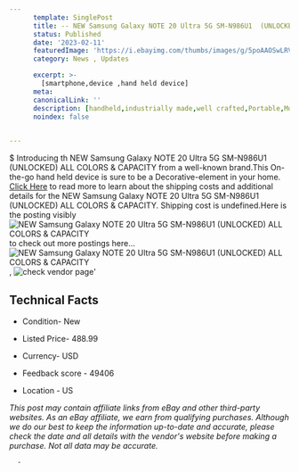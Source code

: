 ```yaml
---
      template: SinglePost
      title: -- NEW Samsung Galaxy NOTE 20 Ultra 5G SM-N986U1  (UNLOCKED) ALL COLORS & CAPACITY
      status: Published
      date: '2023-02-11'
      featuredImage: 'https://i.ebayimg.com/thumbs/images/g/5poAAOSwLRVjjkcj/s-l225.jpg'
      category: News , Updates

      excerpt: >-
        [smartphone,device ,hand held device]
      meta:
      canonicalLink: ''
      description: [handheld,industrially made,well crafted,Portable,Mobile,Compact,Convenient,Lightweight,Maneuverable,Man-portable,Miniature,Carriable,Hand-held,Light,Holdable,Transportable,Mobile device,Pocket-sized,On-the-go,Wireless,Cordless,Compact size,Convenient size, smartphone,device ,hand held device]
      noindex: false
      

---
```

$
      Introducing th NEW Samsung Galaxy NOTE 20 Ultra 5G SM-N986U1  (UNLOCKED) ALL COLORS & CAPACITY from a well-known brand.This On-the-go hand held device is sure to be a Decorative-element in your home. [Click Here](https://www.ebay.com/itm/164473420916?hash=item264b613c74%3Ag%3A5poAAOSwLRVjjkcj&mkevt=1&mkcid=1&mkrid=711-53200-19255-0&campid=%253CePNCampaignId%253E&customid=%253CreferenceId%253E&toolid=10049) to read more to learn about the shipping costs and additional details for the NEW Samsung Galaxy NOTE 20 Ultra 5G SM-N986U1  (UNLOCKED) ALL COLORS & CAPACITY. Shipping cost is undefined.Here is the posting visibly ![NEW Samsung Galaxy NOTE 20 Ultra 5G SM-N986U1  (UNLOCKED) ALL COLORS & CAPACITY](https://i.ebayimg.com/thumbs/images/g/5poAAOSwLRVjjkcj/s-l225.jpg) to check out more postings here... ![NEW Samsung Galaxy NOTE 20 Ultra 5G SM-N986U1  (UNLOCKED) ALL COLORS & CAPACITY](https://i.ebayimg.com/images/g/5poAAOSwLRVjjkcj/s-l640.jpg), ![check vendor page](https://origin-galleryplus.ebayimg.com/ws/web/164473420916_2_0_1/225x225.jpg,https://origin-galleryplus.ebayimg.com/ws/web/164473420916_3_0_1/225x225.jpg,https://origin-galleryplus.ebayimg.com/ws/web/164473420916_4_0_1/225x225.jpg,https://origin-galleryplus.ebayimg.com/ws/web/164473420916_5_0_1/225x225.jpg,https://origin-galleryplus.ebayimg.com/ws/web/164473420916_6_0_1/225x225.jpg)'

      

 ## Technical Facts 



     
      

 - Condition- New 


      

 - Listed Price- 488.99 


      

 - Currency- USD 


      

 - Feedback score - 49406 


      

 - Location - US 


      
      

 *_This post may contain affiliate links from eBay and other third-party websites. As an eBay affiliate, we earn from qualifying purchases. Although we do our best to keep the information up-to-date and accurate, please check the date and all details with the vendor's website before making a purchase. Not all data may be accurate._*




      -
